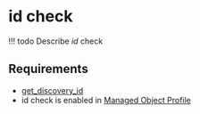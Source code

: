 # id check

<!-- prettier-ignore -->
!!! todo
    Describe *id* check

## Requirements

* [get_discovery_id](../../../dev/scripts/get_discovery_id.md)
* id check is enabled in [Managed Object Profile](../../../reference/concepts/managed-object-profile/index.md)
